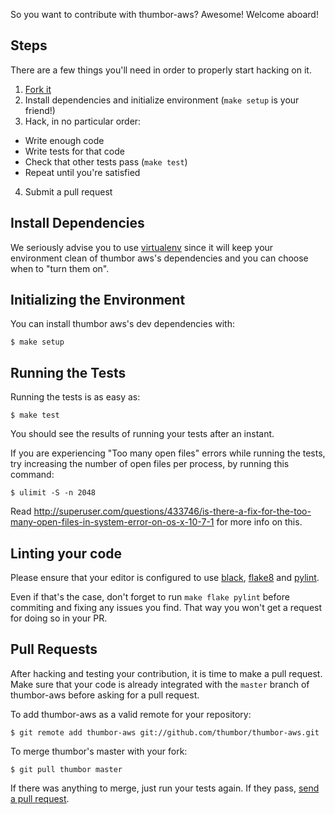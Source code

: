 So you want to contribute with thumbor-aws? Awesome! Welcome aboard!

## Steps

There are a few things you'll need in order to properly start hacking on it.

1. [Fork it](http://help.github.com/fork-a-repo/)
2. Install dependencies and initialize environment (`make setup` is your friend!)
3. Hack, in no particular order:
  - Write enough code
  - Write tests for that code
  - Check that other tests pass (`make test`)
  - Repeat until you're satisfied
4. Submit a pull request

## Install Dependencies

We seriously advise you to use
[virtualenv](http://pypi.python.org/pypi/virtualenv) since it will keep
your environment clean of thumbor aws's dependencies and you can choose when
to "turn them on".

## Initializing the Environment

You can install thumbor aws's dev dependencies with:

```
$ make setup
```

## Running the Tests

Running the tests is as easy as:

```
$ make test
```

You should see the results of running your tests after an instant.

If you are experiencing "Too many open files" errors while running the
tests, try increasing the number of open files per process, by running
this command:

```
$ ulimit -S -n 2048
```

Read
<http://superuser.com/questions/433746/is-there-a-fix-for-the-too-many-open-files-in-system-error-on-os-x-10-7-1>
for more info on this.

## Linting your code

Please ensure that your editor is configured to use
[black](https://github.com/psf/black),
[flake8](https://flake8.pycqa.org/en/latest/) and
[pylint](https://www.pylint.org/).

Even if that's the case, don't forget to run `make flake pylint` before
commiting and fixing any issues you find. That way you won't get a
request for doing so in your PR.

## Pull Requests

After hacking and testing your contribution, it is time to make a pull
request. Make sure that your code is already integrated with the `master`
branch of thumbor-aws before asking for a pull request.

To add thumbor-aws as a valid remote for your repository:

```
$ git remote add thumbor-aws git://github.com/thumbor/thumbor-aws.git
```

To merge thumbor's master with your fork:

```
$ git pull thumbor master
```

If there was anything to merge, just run your tests again. If they pass,
[send a pull request](https://docs.github.com/en/github/collaborating-with-pull-requests/proposing-changes-to-your-work-with-pull-requests/creating-a-pull-request).
